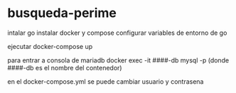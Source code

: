 # busqueda-perime


intalar go
instalar docker y compose
configurar variables de entorno de go

ejecutar docker-compose up

para entrar a consola de mariadb docker exec -it ####-db mysql -p (donde ####-db es el nombre del contenedor)

en el docker-compose.yml se puede cambiar usuario y contrasena
